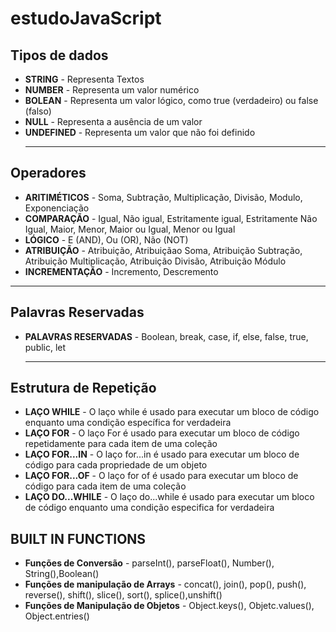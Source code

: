 # estudoJavaScript
## Tipos de dados
* **STRING** - Representa Textos
* **NUMBER** - Representa um valor numérico
* **BOLEAN** - Representa um valor lógico, como true (verdadeiro) ou false (falso)
* **NULL** - Representa a ausência de um valor
* **UNDEFINED** - Representa um valor que não foi definido
  ***
## Operadores
* **ARITIMÉTICOS** - Soma, Subtração, Multiplicação, Divisão, Modulo, Exponenciação
* **COMPARAÇÃO** - Igual, Não igual, Estritamente igual, Estritamente Não Igual, Maior, Menor, Maior ou Igual, Menor ou Igual
* **LÓGICO** - E (AND), Ou (OR), Não (NOT)
* **ATRIBUIÇÃO** - Atribuição, Atribuiçãao Soma, Atribuição Subtração, Atribuição Multiplicação, Atribuição Divisão, Atribuição Módulo
*  **INCREMENTAÇÃO** - Incremento, Descremento
  ***
## Palavras Reservadas
* **PALAVRAS RESERVADAS** - Boolean, break, case, if, else, false, true, public, let
  ***
## Estrutura de Repetição
* **LAÇO WHILE** - O laço while é usado para executar um bloco de código enquanto uma condição específica for verdadeira
* **LAÇO FOR** - O laço For é usado para executar um bloco de código repetidamente para cada item de uma coleção
* **LAÇO FOR...IN** - O laço for...in é usado para executar um bloco de código para cada propriedade de um objeto
* **LAÇO FOR...OF** - O laço for of é usado para executar um bloco de código para cada item de uma coleção
* **LAÇO DO...WHILE** - O laço do...while é usado para executar um bloco de código enquanto uma condição especifica for verdadeira
## BUILT IN FUNCTIONS
* **Funções de Conversão** - parseInt(), parseFloat(), Number(), String(),Boolean()
*  **Funções de manipulação de Arrays** - concat(), join(), pop(), push(), reverse(), shift(), slice(), sort(), splice(),unshift()
* **Funções de Manipulação de Objetos** - Object.keys(), Objetc.values(), Object.entries()
  
